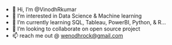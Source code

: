 - 👋 Hi, I’m @VinodhRkumar
- 👀 I’m interested in Data Science & Machine learning
- 🌱 I’m currently learning SQL, Tableau, PowerBI, Python, & R...
- 💞️ I’m looking to collaborate on open source project
- 📫 reach me out @ wenodhrock@gmail.com

<!---
VinodhRkumar/VinodhRkumar is a ✨ special ✨ repository because its `README.md` (this file) appears on your GitHub profile.
You can click the Preview link to take a look at your changes.
--->
